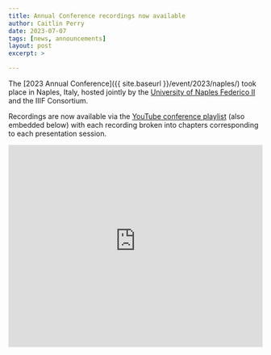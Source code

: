 ```yaml
---
title: Annual Conference recordings now available
author: Caitlin Perry
date: 2023-07-07
tags: [news, announcements]
layout: post
excerpt: >

---
```



The [2023 Annual Conference]({{ site.baseurl }}/event/2023/naples/) took place in Naples, Italy, hosted jointly by the [University of Naples Federico II](http://www.international.unina.it/) and the IIIF Consortium.

Recordings are now available via the [YouTube conference playlist](https://www.youtube.com/playlist?list=PLYPP1-8uH9c5tk6zc0_t-x_dfxfdGIAv4) (also embedded below) with each recording broken into chapters corresponding to each presentation session. 

<iframe width="100%" height="400" src="https://www.youtube-nocookie.com/embed/videoseries?list=PLYPP1-8uH9c5tk6zc0_t-x_dfxfdGIAv4" title="YouTube video player" frameborder="0" allow="accelerometer; autoplay; clipboard-write; encrypted-media; gyroscope; picture-in-picture" allowfullscreen></iframe>
